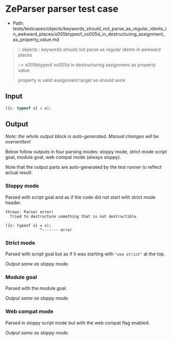 # ZeParser parser test case

- Path: tests/testcases/objects/keywords_should_not_parse_as_regular_idents_in_awkward_places/x005btypeof_xx005d_in_destructuring_assignment_as_property_value.md

> :: objects : keywords should not parse as regular idents in awkward places
>
> ::> x005btypeof xx005d in destructuring assignment as property value
>
> property is valid assignment target so should work

## Input

`````js
({x: typeof x} = x);
`````

## Output

_Note: the whole output block is auto-generated. Manual changes will be overwritten!_

Below follow outputs in four parsing modes: sloppy mode, strict mode script goal, module goal, web compat mode (always sloppy).

Note that the output parts are auto-generated by the test runner to reflect actual result.

### Sloppy mode

Parsed with script goal and as if the code did not start with strict mode header.

`````
throws: Parser error!
  Tried to destructure something that is not destructible

({x: typeof x} = x);
               ^------- error
`````

### Strict mode

Parsed with script goal but as if it was starting with `"use strict"` at the top.

_Output same as sloppy mode._

### Module goal

Parsed with the module goal.

_Output same as sloppy mode._

### Web compat mode

Parsed in sloppy script mode but with the web compat flag enabled.

_Output same as sloppy mode._
